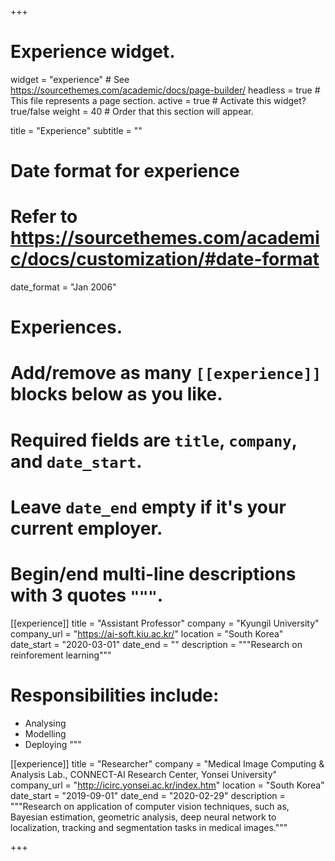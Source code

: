 +++
# Experience widget.
widget = "experience"  # See https://sourcethemes.com/academic/docs/page-builder/
headless = true  # This file represents a page section.
active = true  # Activate this widget? true/false
weight = 40  # Order that this section will appear.

title = "Experience"
subtitle = ""

# Date format for experience
#   Refer to https://sourcethemes.com/academic/docs/customization/#date-format
date_format = "Jan 2006"

# Experiences.
#   Add/remove as many `[[experience]]` blocks below as you like.
#   Required fields are `title`, `company`, and `date_start`.
#   Leave `date_end` empty if it's your current employer.
#   Begin/end multi-line descriptions with 3 quotes `"""`.
[[experience]]
  title = "Assistant Professor"
  company = "Kyungil University"
  company_url = "https://ai-soft.kiu.ac.kr/"
  location = "South Korea"
  date_start = "2020-03-01"
  date_end = ""
  description = """Research on reinforement learning"""
#  Responsibilities include:
  
  * Analysing
  * Modelling
  * Deploying
  """

[[experience]]
  title = "Researcher"
  company = "Medical Image Computing & Analysis Lab., CONNECT-AI Research Center, Yonsei University"
  company_url = "http://icirc.yonsei.ac.kr/index.htm"
  location = "South Korea"
  date_start = "2019-09-01"
  date_end = "2020-02-29"
  description = """Research on application of computer vision techniques, such as, Bayesian estimation, geometric analysis, deep neural network to localization, tracking and segmentation tasks in medical images."""

+++
